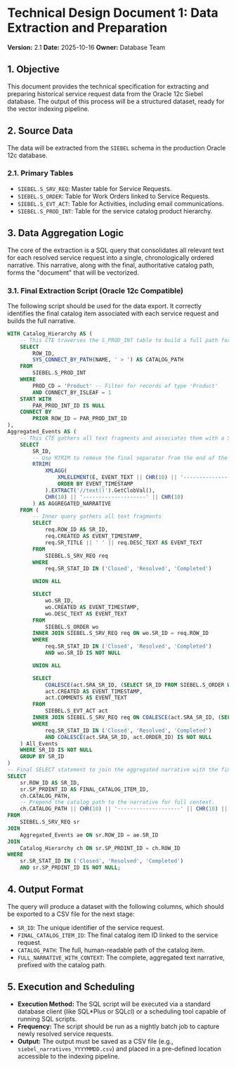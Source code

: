 # Technical Design Document 1: Data Extraction and Preparation

**Version:** 2.1
**Date:** 2025-10-16
**Owner:** Database Team

## 1. Objective
This document provides the technical specification for extracting and preparing historical service request data from the Oracle 12c Siebel database. The output of this process will be a structured dataset, ready for the vector indexing pipeline.

## 2. Source Data
The data will be extracted from the `SIEBEL` schema in the production Oracle 12c database.

### 2.1. Primary Tables
* `SIEBEL.S_SRV_REQ`: Master table for Service Requests.
* `SIEBEL.S_ORDER`: Table for Work Orders linked to Service Requests.
* `SIEBEL.S_EVT_ACT`: Table for Activities, including email communications.
* `SIEBEL.S_PROD_INT`: Table for the service catalog product hierarchy.

## 3. Data Aggregation Logic
The core of the extraction is a SQL query that consolidates all relevant text for each resolved service request into a single, chronologically ordered narrative. This narrative, along with the final, authoritative catalog path, forms the "document" that will be vectorized.

### 3.1. Final Extraction Script (Oracle 12c Compatible)
The following script should be used for the data export. It correctly identifies the final catalog item associated with each service request and builds the full narrative.

```sql
WITH Catalog_Hierarchy AS (
    -- This CTE traverses the S_PROD_INT table to build a full path for each item.
    SELECT
        ROW_ID,
        SYS_CONNECT_BY_PATH(NAME, ' > ') AS CATALOG_PATH
    FROM
        SIEBEL.S_PROD_INT
    WHERE
        PROD_CD = 'Product' -- Filter for records of type 'Product'
        AND CONNECT_BY_ISLEAF = 1
    START WITH
        PAR_PROD_INT_ID IS NULL
    CONNECT BY
        PRIOR ROW_ID = PAR_PROD_INT_ID
),
Aggregated_Events AS (
    -- This CTE gathers all text fragments and associates them with a Service Request ID.
    SELECT
        SR_ID,
        -- Use RTRIM to remove the final separator from the end of the aggregated CLOB
        RTRIM(
            XMLAGG(
                XMLELEMENT(E, EVENT_TEXT || CHR(10) || '--------------------' || CHR(10))
                ORDER BY EVENT_TIMESTAMP
            ).EXTRACT('//text()').GetClobVal(),
            CHR(10) || '--------------------' || CHR(10)
        ) AS AGGREGATED_NARRATIVE
    FROM (
        -- Inner query gathers all text fragments
        SELECT
            req.ROW_ID AS SR_ID,
            req.CREATED AS EVENT_TIMESTAMP,
            req.SR_TITLE || ' ' || req.DESC_TEXT AS EVENT_TEXT
        FROM
            SIEBEL.S_SRV_REQ req
        WHERE
            req.SR_STAT_ID IN ('Closed', 'Resolved', 'Completed')

        UNION ALL

        SELECT
            wo.SR_ID,
            wo.CREATED AS EVENT_TIMESTAMP,
            wo.DESC_TEXT AS EVENT_TEXT
        FROM
            SIEBEL.S_ORDER wo
        INNER JOIN SIEBEL.S_SRV_REQ req ON wo.SR_ID = req.ROW_ID
        WHERE
            req.SR_STAT_ID IN ('Closed', 'Resolved', 'Completed')
            AND wo.SR_ID IS NOT NULL

        UNION ALL

        SELECT
            COALESCE(act.SRA_SR_ID, (SELECT SR_ID FROM SIEBEL.S_ORDER WHERE ROW_ID = act.ORDER_ID)) AS SR_ID,
            act.CREATED AS EVENT_TIMESTAMP,
            act.COMMENTS AS EVENT_TEXT
        FROM
            SIEBEL.S_EVT_ACT act
        INNER JOIN SIEBEL.S_SRV_REQ req ON COALESCE(act.SRA_SR_ID, (SELECT SR_ID FROM SIEBEL.S_ORDER WHERE ROW_ID = act.ORDER_ID)) = req.ROW_ID
        WHERE
            req.SR_STAT_ID IN ('Closed', 'Resolved', 'Completed')
            AND COALESCE(act.SRA_SR_ID, act.ORDER_ID) IS NOT NULL
    ) All_Events
    WHERE SR_ID IS NOT NULL
    GROUP BY SR_ID
)
-- Final SELECT statement to join the aggregated narrative with the final catalog item
SELECT
    sr.ROW_ID AS SR_ID,
    sr.SP_PRDINT_ID AS FINAL_CATALOG_ITEM_ID,
    ch.CATALOG_PATH,
    -- Prepend the catalog path to the narrative for full context.
    ch.CATALOG_PATH || CHR(10) || '--------------------' || CHR(10) || ae.AGGREGATED_NARRATIVE AS FULL_NARRATIVE_WITH_CONTEXT
FROM
    SIEBEL.S_SRV_REQ sr
JOIN
    Aggregated_Events ae ON sr.ROW_ID = ae.SR_ID
JOIN
    Catalog_Hierarchy ch ON sr.SP_PRDINT_ID = ch.ROW_ID
WHERE
    sr.SR_STAT_ID IN ('Closed', 'Resolved', 'Completed')
    AND sr.SP_PRDINT_ID IS NOT NULL;
```

## 4. Output Format
The query will produce a dataset with the following columns, which should be exported to a CSV file for the next stage:
* `SR_ID`: The unique identifier of the service request.
* `FINAL_CATALOG_ITEM_ID`: The final catalog item ID linked to the service request.
* `CATALOG_PATH`: The full, human-readable path of the catalog item.
* `FULL_NARRATIVE_WITH_CONTEXT`: The complete, aggregated text narrative, prefixed with the catalog path.

## 5. Execution and Scheduling
- **Execution Method:** The SQL script will be executed via a standard database client (like SQL*Plus or SQLcl) or a scheduling tool capable of running SQL scripts.
- **Frequency:** The script should be run as a nightly batch job to capture newly resolved service requests.
- **Output:** The output must be saved as a CSV file (e.g., `siebel_narratives_YYYYMMDD.csv`) and placed in a pre-defined location accessible to the indexing pipeline.


